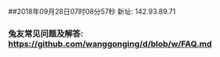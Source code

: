 ##2018年09月28日07时08分57秒 新址: 142.93.89.71
### 兔友常见问题及解答: https://github.com/wanggonging/d/blob/w/FAQ.md

